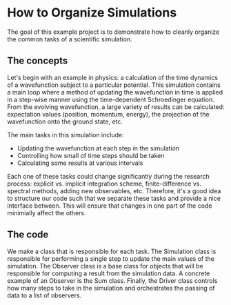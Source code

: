 # How to Organize Simulations

The goal of this example project is to demonstrate how to cleanly
organize the common tasks of a scientific simulation.

## The concepts

Let's begin with an example in physics: a calculation of the time
dynamics of a wavefunction subject to a particular potential. This
simulation contains a main loop where a method of updating the
wavefunction in time is applied in a step-wise manner using the
time-dependent Schroedinger equation. From the evolving wavefunction,
a large variety of results can be calculated: expectation values
(position, momentum, energy), the projection of the wavefunction onto
the ground state, etc.


The main tasks in this simulation include:

 * Updating the wavefunction at each step in the simulation
 * Controlling how small of time steps should be taken
 * Calculating some results at various intervals

Each one of these tasks could change significantly during the research
process: explicit vs. implicit integration scheme, finite-difference
vs. spectral methods, adding new observables, etc. Therefore, it's a
good idea to structure our code such that we separate these tasks and
provide a nice interface between. This will ensure that changes in one
part of the code minimially affect the others.


## The code

We make a class that is responsible for each task. The Simulation
class is responsible for performing a single step to update the main
values of the simulation. The Observer class is a base class for
objects that will be responsible for computing a result from the
simulation data. A concrete example of an Observer is the Sum
class. Finally, the Driver class controls how many steps to take in
the simulation and orchestrates the passing of data to a list of
observers.

